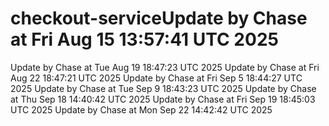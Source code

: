 # checkout-serviceUpdate by Chase at Fri Aug 15 13:57:41 UTC 2025
Update by Chase at Tue Aug 19 18:47:23 UTC 2025
Update by Chase at Fri Aug 22 18:47:21 UTC 2025
Update by Chase at Fri Sep  5 18:44:27 UTC 2025
Update by Chase at Tue Sep  9 18:43:23 UTC 2025
Update by Chase at Thu Sep 18 14:40:42 UTC 2025
Update by Chase at Fri Sep 19 18:45:03 UTC 2025
Update by Chase at Mon Sep 22 14:42:42 UTC 2025
